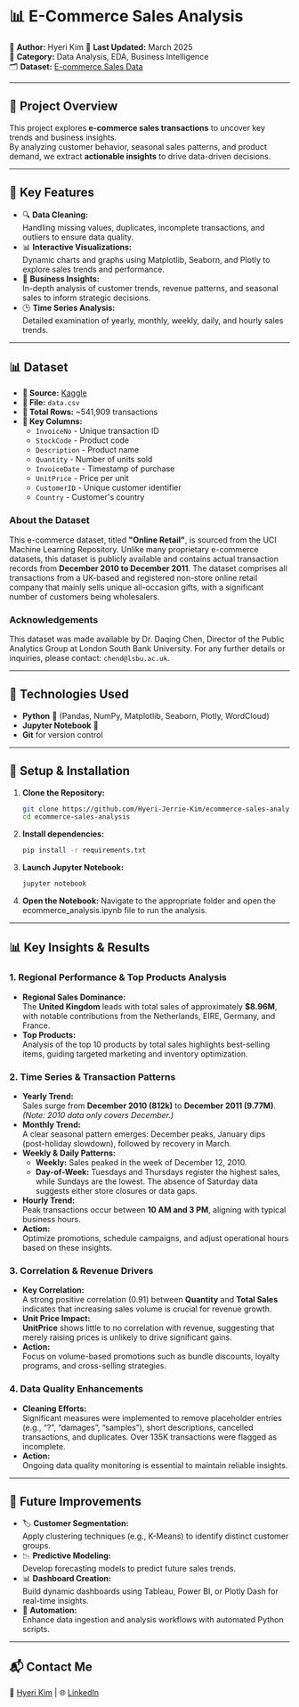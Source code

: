 # 📊 E-Commerce Sales Analysis

📌 **Author:** Hyeri Kim
📅 **Last Updated:** March 2025  
📂 **Category:** Data Analysis, EDA, Business Intelligence  
🗂 **Dataset:** [E-commerce Sales Data](https://www.kaggle.com/datasets/carrie1/ecommerce-data)  

---

## 📖 Project Overview

This project explores **e-commerce sales transactions** to uncover key trends and business insights.  
By analyzing customer behavior, seasonal sales patterns, and product demand, we extract **actionable insights** to drive data-driven decisions.

---

## 📌 Key Features
- 🔍 **Data Cleaning:**  
  Handling missing values, duplicates, incomplete transactions, and outliers to ensure data quality.
- 📊 **Interactive Visualizations:**  
  Dynamic charts and graphs using Matplotlib, Seaborn, and Plotly to explore sales trends and performance.
- 🎯 **Business Insights:**  
  In-depth analysis of customer trends, revenue patterns, and seasonal sales to inform strategic decisions.
- 🕒 **Time Series Analysis:**  
  Detailed examination of yearly, monthly, weekly, daily, and hourly sales trends.

---

## 📊 Dataset
- **📍 Source:** [Kaggle](https://www.kaggle.com/datasets/carrie1/ecommerce-data)
- **📁 File:** `data.csv`
- **🔢 Total Rows:** ~541,909 transactions  
- **🔑 Key Columns:**
  - `InvoiceNo` - Unique transaction ID  
  - `StockCode` - Product code  
  - `Description` - Product name  
  - `Quantity` - Number of units sold  
  - `InvoiceDate` - Timestamp of purchase  
  - `UnitPrice` - Price per unit  
  - `CustomerID` - Unique customer identifier  
  - `Country` - Customer's country
   
### About the Dataset
This e-commerce dataset, titled **"Online Retail"**, is sourced from the UCI Machine Learning Repository. Unlike many proprietary e-commerce datasets, this dataset is publicly available and contains actual transaction records from **December 2010 to December 2011**. The dataset comprises all transactions from a UK-based and registered non-store online retail company that mainly sells unique all-occasion gifts, with a significant number of customers being wholesalers.

### Acknowledgements
This dataset was made available by Dr. Daqing Chen, Director of the Public Analytics Group at London South Bank University. For any further details or inquiries, please contact: `chend@lsbu.ac.uk`.

---

## 🚀 Technologies Used
- **Python** 🐍 (Pandas, NumPy, Matplotlib, Seaborn, Plotly, WordCloud)
- **Jupyter Notebook** 📒
- **Git** for version control

---

## 🔧 Setup & Installation
1. **Clone the Repository:**
   ```sh
   git clone https://github.com/Hyeri-Jerrie-Kim/ecommerce-sales-analysis.git
   cd ecommerce-sales-analysis
   ```
2. **Install dependencies:**
   ```sh
   pip install -r requirements.txt
   ```
3. **Launch Jupyter Notebook:**
   ```sh
   jupyter notebook
   ```
4. **Open the Notebook:**
   Navigate to the appropriate folder and open the ecommerce_analysis.ipynb file to run the analysis.
   
---

## 📊 Key Insights & Results

### 1. Regional Performance & Top Products Analysis
- **Regional Sales Dominance:**  
  The **United Kingdom** leads with total sales of approximately **$8.96M**, with notable contributions from the Netherlands, EIRE, Germany, and France.
- **Top Products:**  
  Analysis of the top 10 products by total sales highlights best-selling items, guiding targeted marketing and inventory optimization.

### 2. Time Series & Transaction Patterns
- **Yearly Trend:**  
  Sales surge from **December 2010 (812k)** to **December 2011 (9.77M)**. *(Note: 2010 data only covers December.)*
- **Monthly Trend:**  
  A clear seasonal pattern emerges: December peaks, January dips (post-holiday slowdown), followed by recovery in March.
- **Weekly & Daily Patterns:**  
  - **Weekly:** Sales peaked in the week of December 12, 2010.
  - **Day-of-Week:** Tuesdays and Thursdays register the highest sales, while Sundays are the lowest. The absence of Saturday data suggests either store closures or data gaps.
- **Hourly Trend:**  
  Peak transactions occur between **10 AM and 3 PM**, aligning with typical business hours.
- **Action:**  
  Optimize promotions, schedule campaigns, and adjust operational hours based on these insights.

### 3. Correlation & Revenue Drivers
- **Key Correlation:**  
  A strong positive correlation (0.91) between **Quantity** and **Total Sales** indicates that increasing sales volume is crucial for revenue growth.
- **Unit Price Impact:**  
  **UnitPrice** shows little to no correlation with revenue, suggesting that merely raising prices is unlikely to drive significant gains.
- **Action:**  
  Focus on volume-based promotions such as bundle discounts, loyalty programs, and cross-selling strategies.

### 4. Data Quality Enhancements
- **Cleaning Efforts:**  
  Significant measures were implemented to remove placeholder entries (e.g., “?”, “damages”, “samples”), short descriptions, cancelled transactions, and duplicates. Over 135K transactions were flagged as incomplete.
- **Action:**  
  Ongoing data quality monitoring is essential to maintain reliable insights.

---

## 📜 Future Improvements
- 🏷 **Customer Segmentation:**  
  Apply clustering techniques (e.g., K-Means) to identify distinct customer groups.
- 📉 **Predictive Modeling:**  
  Develop forecasting models to predict future sales trends.
- 📊 **Dashboard Creation:**  
  Build dynamic dashboards using Tableau, Power BI, or Plotly Dash for real-time insights.
- 🔄 **Automation:**  
  Enhance data ingestion and analysis workflows with automated Python scripts. 

---

## 📬 Contact Me
📧 [Hyeri Kim](mailto:hyeri5524@gmail.com) | 🌐 [LinkedIn](https://linkedin.com/in/hyerikim-ds)

